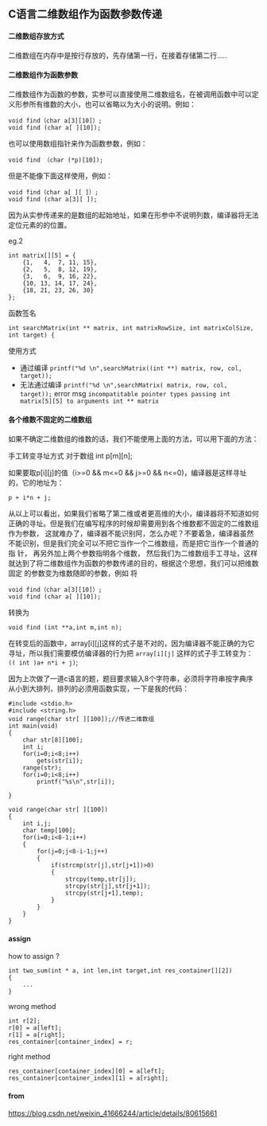 ## C语言二维数组作为函数参数传递

#### 二维数组存放方式

二维数组在内存中是按行存放的，先存储第一行，在接着存储第二行…..

#### 二维数组作为函数参数

二维数组作为函数的参数，实参可以直接使用二维数组名，在被调用函数中可以定义形参所有维数的大小，也可以省略以为大小的说明。例如：

    void find（char a[3][10]）;
    void find (char a[ ][10]);

也可以使用数组指针来作为函数参数，例如：

    void find （char (*p)[10]);

但是不能像下面这样使用，例如：

    void find（char a[ ][ ]）;
    void find (char a[3][ ]);

因为从实参传递来的是数组的起始地址，如果在形参中不说明列数，编译器将无法定位元素的的位置。

eg.2 

    int matrix[][5] = {
        {1,   4,  7, 11, 15},
        {2,   5,  8, 12, 19},
        {3,   6,  9, 16, 22},
        {10, 13, 14, 17, 24},
        {18, 21, 23, 26, 30}
    };

函数签名
    
    int searchMatrix(int ** matrix, int matrixRowSize, int matrixColSize, int target) {

使用方式

 - 通过编译 `printf("%d \n",searchMatrix((int **) matrix, row, col, target));`
 - 无法通过编译 `printf("%d \n",searchMatrix( matrix, row, col, target));` error msg `incompatitable pointer types passing int matrix[5][5] to arguments int ** matrix`  


#### 各个维数不固定的二维数组

如果不确定二维数组的维数的话，我们不能使用上面的方法，可以用下面的方法：

手工转变寻址方式
对于数组 int p[m][n];

如果要取p[i][j]的值（i>=0 && m<=0 && j>=0 && n<=0)，编译器是这样寻址的，它的地址为：

    p + i*n + j;

从以上可以看出，如果我们省略了第二维或者更高维的大小，编译器将不知道如何正确的寻址。但是我们在编写程序的时候却需要用到各个维数都不固定的二维数组 作为参数，
这就难办了，编译器不能识别阿，怎么办呢？不要着急，编译器虽然不能识别，但是我们完全可以不把它当作一个二维数组，而是把它当作一个普通的指 针，
再另外加上两个参数指明各个维数，
然后我们为二维数组手工寻址，这样就达到了将二维数组作为函数的参数传递的目的，根据这个思想，我们可以把维数固定 的参数变为维数随即的参数，例如
将

    void find（char a[3][10]）;
    void find (char a[ ][10]);

转换为

    void find (int **a,int m,int n);

在转变后的函数中，array[i][j]这样的式子是不对的，因为编译器不能正确的为它寻址，所以我们需要模仿编译器的行为把
`array[i][j]` 这样的式子手工转变为： `(( int )a+ n*i + j)`;

因为上次做了一道c语言的题，题目要求输入8个字符串，必须将字符串按字典序从小到大排列，排列的必须用函数实现，一下是我的代码：

    #include <stdio.h>
    #include <string.h>
    void range(char str[ ][100]);//传进二维数组
    int main(void)
    {
        char str[8][100];
        int i;
        for(i=0;i<8;i++)
            gets(str[i]);
        range(str);
        for(i=0;i<8;i++)
            printf("%s\n",str[i]);
    
    } 
    
    void range(char str[ ][100])
    {
        int i,j;
        char temp[100];
        for(i=0;i<8-1;i++)
        {
            for(j=0;j<8-i-1;j++)
            {
                if(strcmp(str[j],str[j+1])>0)
                {
                    strcpy(temp,str[j]);
                    strcpy(str[j],str[j+1]);
                    strcpy(str[j+1],temp);
                }
            }
        } 
    }

#### assign

how to assign ?

    int two_sum(int * a, int len,int target,int res_container[][2])
    {
        ...        
    }
    
wrong method

    int r[2];
    r[0] = a[left];
    r[1] = a[right];
    res_container[container_index] = r;    

right method
    
    res_container[container_index][0] = a[left];
    res_container[container_index][1] = a[right];

#### from 

https://blog.csdn.net/weixin_41666244/article/details/80615661
